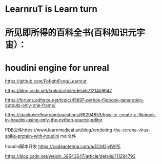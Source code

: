 # LearnruT is Learn turn

# 所见即所得的百科全书(百科知识元宇宙）：

# houdini engine for unreal




https://github.com/FofightFong/Learnrut	




https://blog.csdn.net/kraka/article/details/121459947

https://forums.odforce.net/topic/45897-python-flipbook-generation-outputs-only-one-frame/

https://stackoverflow.com/questions/68294653/how-to-create-a-flipbook-in-houdini-using-only-the-python-source-editor


PDB文件https://www.learnmedical.art/blog/rendering-the-corona-virus-spike-protein-with-houdini
mol文件


houdini脚本开发
https://codeantenna.com/a/ECM2jvjWPE

https://blog.csdn.net/weixin_39543647/article/details/111294793